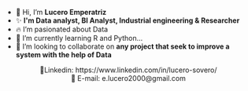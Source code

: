 - 👋 Hi, I’m **Lucero Emperatriz**
- ✨ **I'm Data analyst, BI Analyst, Industrial engineering & Researcher**
- 🔥 I’m pasionated about Data
- 🌱 I’m currently learning R and Python...
- 💞️ I’m looking to collaborate on **any project that seek to improve a system with the help of Data**

<center>
💼Linkedin: https://www.linkedin.com/in/lucero-sovero/ <br>
📧 E-mail: e.lucero2000@gmail.com
</center>

